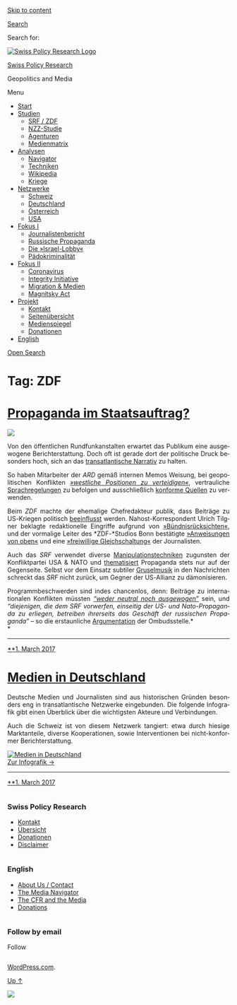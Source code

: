 [Skip to
content](#content)

[](https://swprs.org/)

<div class="cover">

</div>

[Search](#search-container)

<div id="search-container" class="header-search-block bg-graphite hidden">

<span class="screen-reader-text">Search for:</span>

</div>

<div class="header-inner section-inner">

[![Swiss Policy Research
Logo](https://swprs.files.wordpress.com/2020/05/swiss-policy-research-logo-300.png)](https://swprs.org/)

[Swiss Policy Research](https://swprs.org/)

Geopolitics and
    Media

</div>

<div class="navigation section no-padding bg-dark">

Menu

<div class="main-navigation">

  - <span id="menu-item-4374">[Start](https://swprs.org)</span>
  - <span id="menu-item-5941">[Studien](https://swprs.org/srf-propaganda-analyse/)</span>
      - <span id="menu-item-4361">[SRF /
        ZDF](https://swprs.org/srf-propaganda-analyse/)</span>
      - <span id="menu-item-4359">[NZZ-Studie](https://swprs.org/die-nzz-studie/)</span>
      - <span id="menu-item-4373">[Agenturen](https://swprs.org/der-propaganda-multiplikator/)</span>
      - <span id="menu-item-7978">[Medienmatrix](https://swprs.org/die-propaganda-matrix/)</span>
  - <span id="menu-item-9423">[Analysen](https://swprs.org/medien-navigator/)</span>
      - <span id="menu-item-9414">[Navigator](https://swprs.org/medien-navigator/)</span>
      - <span id="menu-item-8524">[Techniken](https://swprs.org/der-propaganda-schluessel/)</span>
      - <span id="menu-item-10908">[Wikipedia](https://swprs.org/propaganda-in-der-wikipedia/)</span>
      - <span id="menu-item-9920">[Kriege](https://swprs.org/logik-imperialer-kriege/)</span>
  - <span id="menu-item-4362">[Netzwerke](https://swprs.org/netzwerk-medien-schweiz/)</span>
      - <span id="menu-item-6283">[Schweiz](https://swprs.org/netzwerk-medien-schweiz/)</span>
      - <span id="menu-item-7215">[Deutschland](https://swprs.org/netzwerk-medien-deutschland/)</span>
      - <span id="menu-item-17401">[Österreich](https://swprs.org/medien-in-oesterreich/)</span>
      - <span id="menu-item-7216">[USA](https://swprs.org/das-american-empire-und-seine-medien/)</span>
  - <span id="menu-item-9228">[Fokus
    I](https://swprs.org/bericht-eines-journalisten/)</span>
      - <span id="menu-item-12119">[Journalistenbericht](https://swprs.org/bericht-eines-journalisten/)</span>
      - <span id="menu-item-12117">[Russische
        Propaganda](https://swprs.org/russische-propaganda/)</span>
      - <span id="menu-item-12118">[Die
        »Israel-Lobby«](https://swprs.org/die-israel-lobby-fakten-und-mythen/)</span>
      - <span id="menu-item-13505">[Pädokriminalität](https://swprs.org/geopolitik-und-paedokriminalitaet/)</span>
  - <span id="menu-item-17258">[Fokus
    II](https://swprs.org/migration-und-medien/)</span>
      - <span id="menu-item-32838">[Coronavirus](https://swprs.org/covid-19-hinweis-ii/)</span>
      - <span id="menu-item-12939">[Integrity
        Initiative](https://swprs.org/die-integrity-initiative/)</span>
      - <span id="menu-item-17290">[Migration &
        Medien](https://swprs.org/migration-und-medien/)</span>
      - <span id="menu-item-17291">[Magnitsky
        Act](https://swprs.org/der-fall-magnitsky/)</span>
  - <span id="menu-item-21964">[Projekt](https://swprs.org/kontakt/)</span>
      - <span id="menu-item-8525">[Kontakt](https://swprs.org/kontakt/)</span>
      - <span id="menu-item-10193">[Seitenübersicht](https://swprs.org/uebersicht/)</span>
      - <span id="menu-item-8637">[Medienspiegel](https://swprs.org/medienspiegel/)</span>
      - <span id="menu-item-33287">[Donationen](https://swprs.org/donationen/)</span>
  - <span id="menu-item-14415">[English](https://swprs.org/contact/)</span>

</div>

[Open
Search](#)

</div>

<div class="wrapper section medium-padding clear" data-role="main">

# Tag: ZDF

<div id="content" class="content section-inner">

<div id="posts" class="posts">

<div class="spinner-container">

<div id="spinner">

<div class="double-bounce1">

</div>

<div class="double-bounce2">

</div>

</div>

</div>

<div class="post-container">

# [Propaganda im Staatsauftrag?](https://swprs.org/2017/03/01/propaganda-im-staatsauftrag/)

<div class="featured-media">

[![](https://swprs.files.wordpress.com/2016/02/srf-syrien11.png?w=600)](https://swprs.org/2017/03/01/propaganda-im-staatsauftrag/ "Propaganda im Staatsauftrag?")

</div>

<div class="post-content clear">

<div lang="de" style="text-align:justify;hyphens:auto;-webkit-hyphens:auto;-ms-hyphens:auto;font-variant:none;">

Von den öf‌fentlichen Rund­funk­an­stalten er­war­tet das Pu­bli­kum
eine aus­ge­wogene Bericht­er­stattung. Doch of‌t ist ge­rade dort der
politische Druck be­sonders hoch, sich an das [trans­at­lan­tische
Narra­tiv](https://swprs.org/das-gewuenschte-narrativ/) zu halten.

So haben Mitarbeiter der *ARD* gemäß internen Memos Weisung, bei
geo­po­li­tischen Kon­f‌lik­ten *[»west­liche Posi­tionen zu
ver­tei­di­gen«](https://www.heise.de/tp/features/Ukraine-Konflikt-ARD-Programmbeirat-bestaetigt-Publikumskritik-3367400.html)*,
ver­trau­liche
[Sprach­­re­­ge­lungen](https://www.heise.de/tp/features/Die-vertraulichen-Sprachregelungen-der-ARD-3758887.html)
zu be­fol­gen und aus­­schließ­­lich [konforme
Quellen](https://www.oxmoxhh.de/magazin/story-interview/oxmox-exklusiv-interview-mit-volker-braeutigam-friedhelm-klinkhammer/)
zu ver­wen­den.

Beim *ZDF* machte der ehe­ma­lige Chef­re­dakteur publik, dass Bei­träge
zu US-Kriegen poli­tisch
[be­ein­f‌‌lusst](https://www.youtube.com/watch?v=i2423aDq_hE)
werden. Nahost-Kor­res­pon­dent Ulrich Tilgner be­klagte
re­dak­tio­nelle Ein­grif‌fe aufgrund von
[»Bünd­nis­rück­sich­ten«](http://www.berliner-zeitung.de/korrespondent-ulrich-tilgner-sucht-mehr-distanz-zum-zdf--ich-fuehle-mich-eingeschraenkt--15870684),
und der vormalige Leiter des *ZDF-*Studios Bonn be­stä­tig­te
[»An­wei­sungen von
oben«](https://propagandaschau.wordpress.com/2016/01/30/wolfgang-herles-es-gibt-in-den-oeffentlich-rechtlichen-anweisungen-von-oben/)
und eine [»frei­willige
Gleich­schal­tung«](http://www.rolandtichy.de/daili-es-sentials/meinungsfreiheit-anordnung-zur-anpassung/)
der Jour­na­lis­ten.

Auch das *SRF* verwendet diverse
[Mani­pu­lations­tech­niken](https://swprs.org/srf-propaganda-analyse/)
zugunsten der Konflikt­partei USA & NATO und
[thematisiert](http://www.srf.ch/sendungen/srfglobal/propagandagruesse-aus-moskau-2)
Propaganda stets nur auf der Gegenseite. Selbst vor dem Einsatz
sub­tiler
[Grusel­musik](http://www.srf.ch/play/tv/10vor10/video/warum-assad-bleibt?id=a6d267c9-52b3-470b-868e-95bb919a0b96)
in den Nach­rich­ten schreckt das *SRF* nicht zurück, um Gegner der
US-Allianz zu dämo­ni­sieren.

Programmbe­schwer­den sind indes chan­cen­los, denn: Beiträge zu
inter­na­tio­nalen Kon­flik­ten müssten *[“weder neutral noch
ausgewogen”](https://swprs.org/srf-ombudsstelle-im-faktencheck/)* sein,
und *“die­je­ni­gen, die dem SRF vor­wer­fen, ein­sei­tig der US- und
Nato-Pro­pa­gan­da zu er­lie­gen, be­trei­ben ihrer­seits das Ge­schäf‌t
der russischen Pro­pa­ganda”* – so die erstaun­liche
[Ar­gu­men­ta­tion](https://swprs.org/srf-ombudsstelle-im-faktencheck/)
der Om­buds­stelle.*  
*

</div>

-----

</div>

<div class="post-meta clear">

[**1. March
2017](https://swprs.org/2017/03/01/propaganda-im-staatsauftrag/ "Propaganda im Staatsauftrag?")

</div>

</div>

<div class="post-container">

# [Medien in Deutschland](https://swprs.org/2017/03/01/medien-in-deutschland/)

<div class="post-content clear">

<div lang="de" style="text-align:justify;hyphens:auto;-webkit-hyphens:auto;-ms-hyphens:auto;font-variant:none;">

Deutsche Medien und Journalisten sind aus historischen Gründen besonders
eng in trans­at­lan­tische Netz­werke eingebunden. Die folgende
Info­grafik gibt einen Über­blick über die wich­tigsten Akteure und
Ver­bindungen.

Auch die Schweiz ist von diesem Netzwerk tangiert: etwa durch hiesige
Marktanteile, diverse Kooperationen, sowie Interventionen bei
nicht-konformer Berichterstattung.

[![Medien in
Deutschland](https://swprs.files.wordpress.com/2017/08/netzwerk-medien-deutschland-spr-mts.png?w=736)  
Zur Infografik →](https://swprs.org/netzwerk-medien-deutschland/)

</div>

-----

</div>

<div class="post-meta clear">

[**1. March
2017](https://swprs.org/2017/03/01/medien-in-deutschland/ "Medien in Deutschland")

</div>

</div>

</div>

</div>

</div>

<div id="footer" class="footer bg-graphite">

<div class="section-inner row clear" data-role="complementary">

<div class="column column-1 one-third medium-padding">

<div class="widgets">

<div id="nav_menu-3" class="widget widget_nav_menu">

<div class="widget-content clear">

### Swiss Policy Research

<div class="menu-allgemein-container">

  - <span id="menu-item-251">[Kontakt](https://swprs.org/kontakt/)</span>
  - <span id="menu-item-33090">[Übersicht](https://swprs.org/uebersicht/)</span>
  - <span id="menu-item-33286">[Donationen](https://swprs.org/donationen/)</span>
  - <span id="menu-item-15372">[Disclaimer](https://swprs.org/disclaimer/)</span>

</div>

</div>

</div>

</div>

</div>

<div class="column column-2 one-third medium-padding">

<div class="widgets">

<div id="nav_menu-4" class="widget widget_nav_menu">

<div class="widget-content clear">

### English

<div class="menu-english-container">

  - <span id="menu-item-20017">[About Us /
    Contact](https://swprs.org/contact/)</span>
  - <span id="menu-item-20015">[The Media
    Navigator](https://swprs.org/media-navigator/)</span>
  - <span id="menu-item-20016">[The CFR and the
    Media](https://swprs.org/the-american-empire-and-its-media/)</span>
  - <span id="menu-item-33285">[Donations](https://swprs.org/donations/)</span>

</div>

</div>

</div>

</div>

</div>

<div class="column column-3 one-third medium-padding">

<div class="widgets">

<div id="blog_subscription-4" class="widget widget_blog_subscription jetpack_subscription_widget">

<div class="widget-content clear">

### Follow by email

Follow

</div>

</div>

</div>

</div>

</div>

</div>

<div class="credits section bg-dark small-padding">

<div class="credits-inner section-inner clear">

[WordPress.com](https://wordpress.com/?ref=footer_custom_com).

[Up ↑](# "To the top")

</div>

</div>

<div style="display:none">

</div>

![](https://pixel.wp.com/b.gif?v=noscript)
